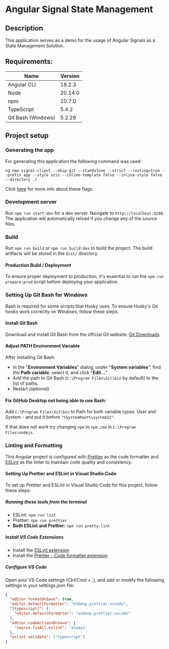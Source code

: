 # Angular Signal State Management

## Description

This application serves as a demo for the usage of Angular Signals
as a State Management Solution.

## Requirements:

| Name               | Version |
| ------------------ |---------|
| Angular CLI        | 18.2.3  |
| Node               | 20.14.0 |
| npm                | 10.7.0  |
| TypeScript         | 5.4.2   |
| Git Bash (Windows) | 5.2.26  |

## Project setup

### Generating the app

For generating this application the following command was used:

```shell
ng new signal-client --skip-git --standalone --strict --routing=true --prefix app --style scss --inline-template false --inline-style false --directory ./
```

Click [here](https://angular.io/cli/new) for more info about these flags.

### Development server

Run `npm run start:dev` for a dev server. Navigate to `http://localhost:4200`.
The application will automatically reload if you change any of the source files.

### Build

Run `npm run build` or `npm run build:dev` to build the project. The build artifacts will be stored
in the `dist/` directory.

#### Production Build / Deployment

To ensure proper deployment to production, it's essential to run the `npm run prepare:prod`
script before deploying your application.

### Setting Up Git Bash for Windows

Bash is required for some scripts that Husky uses. To ensure Husky's Git hooks
work correctly on Windows, follow these steps:

#### Install Git Bash

Download and install Git Bash from the official Git website:
[Git Downloads](https://git-scm.com/downloads)

#### Adjust PATH Environment Variable

After installing Git Bash:

- In the "**Environment Variables**" dialog, under "**System variables**", find the
  **Path variable**, select it, and click "**Edit...**".
- Add the path to Git Bash (`C:\Program Files\Git\bin` by default) to the list of paths.
- Restart _(optional)_

#### Fix GitHub Desktop not being able to use Bash:

Add `C:\Program Files\Git\bin` to Path for both variable types: User and System -
and put it before `"%SystemRoot%\system32"`.

If that does not work try changing `npm` to `npm.cmd` in `C:\Program Files\nodejs`.

### Linting and Formatting

This Angular project is configured with [Prettier](https://prettier.io/) as the
code formatter and [ESLint](https://github.com/angular-eslint/angular-eslint) as the linter to
maintain code quality and consistency.

#### Setting Up Prettier and ESLint in Visual Studio Code

To set up Prettier and ESLint in Visual Studio Code for this project, follow these steps:

##### Running these tools from the terminal

- ESLint: `npm run lint`
- Prettier: `npm run prettier`
- **Both ESLint and Prettier:** `npm run pretty-lint`

##### Install VS Code Extensions

- Install the [ESLint extension](https://marketplace.visualstudio.com/items?itemName=dbaeumer.vscode-eslint)
- Install the [Prettier - Code formatter extension](https://marketplace.visualstudio.com/items?itemName=esbenp.prettier-vscode)

##### Configure VS Code

Open your VS Code settings (Ctrl/Cmd + ,), and add or modify the following settings in your settings.json file:

```json
{
  "editor.formatOnSave": true,
  "editor.defaultFormatter": "esbenp.prettier-vscode",
  "[typescript]": {
    "editor.defaultFormatter": "esbenp.prettier-vscode"
  },
  "editor.codeActionsOnSave": {
    "source.fixAll.eslint": "always"
  },
  "eslint.validate": ["typescript"]
}
```

